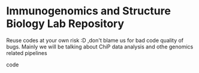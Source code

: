 # Immunogenomics and Structure Biology Lab Repository
Reuse codes at your own risk :D ,don't blame us for bad code quality of bugs.
Mainly we will be talking about ChiP data analysis and othe genomics related pipelines

code
